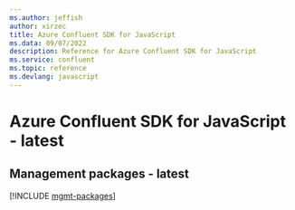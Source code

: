 ```yaml
---
ms.author: jeffish
author: xirzec
title: Azure Confluent SDK for JavaScript
ms.data: 09/07/2022
description: Reference for Azure Confluent SDK for JavaScript
ms.service: confluent
ms.topic: reference
ms.devlang: javascript
---
```

# Azure Confluent SDK for JavaScript - latest

## Management packages - latest
[!INCLUDE [mgmt-packages](confluent-mgmt-index.md)]